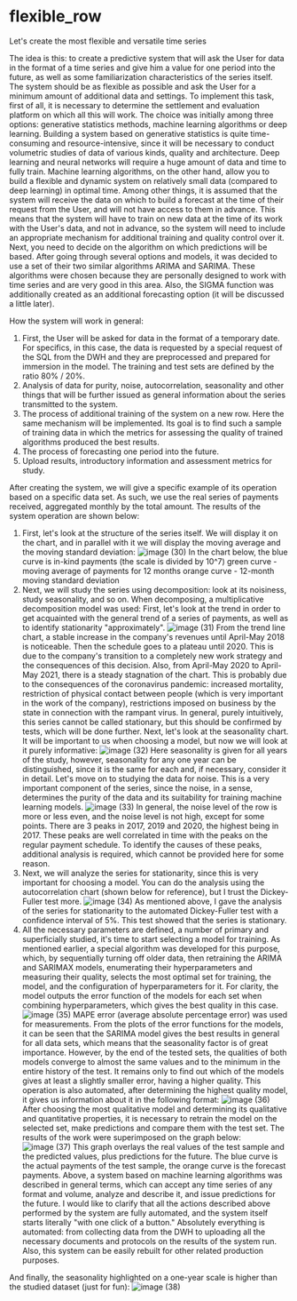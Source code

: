 # flexible_row
Let's create the most flexible and versatile time series

The idea is this: to create a predictive system that will ask the User for data in the format of a time series and give him a value for one period into the future, as well as some familiarization characteristics of the series itself. The system should be as flexible as possible and ask the User for a minimum amount of additional data and settings.
To implement this task, first of all, it is necessary to determine the settlement and evaluation platform on which all this will work. The choice was initially among three options: generative statistics methods, machine learning algorithms or deep learning. Building a system based on generative statistics is quite time-consuming and resource-intensive, since it will be necessary to conduct volumetric studies of data of various kinds, quality and architecture. Deep learning and neural networks will require a huge amount of data and time to fully train. Machine learning algorithms, on the other hand, allow you to build a flexible and dynamic system on relatively small data (compared to deep learning) in optimal time.
Among other things, it is assumed that the system will receive the data on which to build a forecast at the time of their request from the User, and will not have access to them in advance. This means that the system will have to train on new data at the time of its work with the User's data, and not in advance, so the system will need to include an appropriate mechanism for additional training and quality control over it.
Next, you need to decide on the algorithm on which predictions will be based. After going through several options and models, it was decided to use a set of their two similar algorithms ARIMA and SARIMA. These algorithms were chosen because they are personally designed to work with time series and are very good in this area. Also, the SIGMA function was additionally created as an additional forecasting option (it will be discussed a little later).

How the system will work in general:
1. First, the User will be asked for data in the format of a temporary date. For specifics, in this case, the data is requested by a special request of the SQL from the DWH and they are preprocessed and prepared for immersion in the model. The training and test sets are defined by the ratio 80% / 20%.
2. Analysis of data for purity, noise, autocorrelation, seasonality and other things that will be further issued as general information about the series transmitted to the system.
3. The process of additional training of the system on a new row. Here the same mechanism will be implemented. Its goal is to find such a sample of training data in which the metrics for assessing the quality of trained algorithms produced the best results.
4. The process of forecasting one period into the future.
5. Upload results, introductory information and assessment metrics for study.

After creating the system, we will give a specific example of its operation based on a specific data set. As such, we use the real series of payments received, aggregated monthly by the total amount. The results of the system operation are shown below:
1. First, let's look at the structure of the series itself. We will display it on the chart, and in parallel with it we will display the moving average and the moving standard deviation:
![image (30)](https://github.com/Geronimik/flexible_row/assets/98644693/17fec869-b12a-4d1f-a578-a9f68c958d64)
In the chart below, the blue curve is in-kind payments (the scale is divided by 10^7)
                 green curve - moving average of payments for 12 months
                 orange curve - 12-month moving standard deviation
2. Next, we will study the series using decomposition: look at its noisiness, study seasonality, and so on. When decomposing, a multiplicative decomposition model was used:
First, let's look at the trend in order to get acquainted with the general trend of a series of payments, as well as to identify stationarity "approximately".
![image (31)](https://github.com/Geronimik/flexible_row/assets/98644693/42ee17c1-e779-4c49-a82a-781de72d1ebf)
From the trend line chart, a stable increase in the company's revenues until April-May 2018 is noticeable. Then the schedule goes to a plateau until 2020. This is due to the company's transition to a completely new work strategy and the consequences of this decision. Also, from April-May 2020 to April-May 2021, there is a steady stagnation of the chart. This is probably due to the consequences of the coronavirus pandemic: increased mortality, restriction of physical contact between people (which is very important in the work of the company), restrictions imposed on business by the state in connection with the rampant virus.
In general, purely intuitively, this series cannot be called stationary, but this should be confirmed by tests, which will be done further.
Next, let's look at the seasonality chart. It will be important to us when choosing a model, but now we will look at it purely informative:
![image (32)](https://github.com/Geronimik/flexible_row/assets/98644693/53ba57a6-3e28-4195-82d9-311723b38440)
Here seasonality is given for all years of the study, however, seasonality for any one year can be distinguished, since it is the same for each and, if necessary, consider it in detail.
Let's move on to studying the data for noise. This is a very important component of the series, since the noise, in a sense, determines the purity of the data and its suitability for training machine learning models.
![image (33)](https://github.com/Geronimik/flexible_row/assets/98644693/d18c41e3-f8a1-40b2-a4a4-652d807ffb08)
In general, the noise level of the row is more or less even, and the noise level is not high, except for some points. There are 3 peaks in 2017, 2019 and 2020, the highest being in 2017.
These peaks are well correlated in time with the peaks on the regular payment schedule. To identify the causes of these peaks, additional analysis is required, which cannot be provided here for some reason.
3. Next, we will analyze the series for stationarity, since this is very important for choosing a model. You can do the analysis using the autocorrelation chart (shown below for reference), but I trust the Dickey-Fuller test more.
![image (34)](https://github.com/Geronimik/flexible_row/assets/98644693/f1984438-76c1-4018-ad49-a790fa1ef14f)
As mentioned above, I gave the analysis of the series for stationarity to the automated Dickey-Fuller test with a confidence interval of 5%. This test showed that the series is stationary.
4. All the necessary parameters are defined, a number of primary and superficially studied, it's time to start selecting a model for training. As mentioned earlier, a special algorithm was developed for this purpose, which, by sequentially turning off older data, then retraining the ARIMA and SARIMAX models, enumerating their hyperparameters and measuring their quality, selects the most optimal set for training, the model, and the configuration of hyperparameters for it. For clarity, the model outputs the error function of the models for each set when combining hyperparameters, which gives the best quality in this case.
![image (35)](https://github.com/Geronimik/flexible_row/assets/98644693/32eef971-3a6e-4420-ae30-50c1a297f59e)
MAPE error (average absolute percentage error) was used for measurements. From the plots of the error functions for the models, it can be seen that the SARIMA model gives the best results in general for all data sets, which means that the seasonality factor is of great importance. However, by the end of the tested sets, the qualities of both models converge to almost the same values and to the minimum in the entire history of the test. It remains only to find out which of the models gives at least a slightly smaller error, having a higher quality. This operation is also automated, after determining the highest quality model, it gives us information about it in the following format:
![image (36)](https://github.com/Geronimik/flexible_row/assets/98644693/10ce16ca-48f8-4872-8650-16a911d805ae)
After choosing the most qualitative model and determining its qualitative and quantitative properties, it is necessary to retrain the model on the selected set, make predictions and compare them with the test set.
The results of the work were superimposed on the graph below:
![image (37)](https://github.com/Geronimik/flexible_row/assets/98644693/e71f03d8-8659-4eb0-ba53-82184531da25)
This graph overlays the real values of the test sample and the predicted values, plus predictions for the future. The blue curve is the actual payments of the test sample, the orange curve is the forecast payments.
Above, a system based on machine learning algorithms was described in general terms, which can accept any time series of any format and volume, analyze and describe it, and issue predictions for the future. I would like to clarify that all the actions described above performed by the system are fully automated, and the system itself starts literally "with one click of a button." Absolutely everything is automated: from collecting data from the DWH to uploading all the necessary documents and protocols on the results of the system run.
Also, this system can be easily rebuilt for other related production purposes.

And finally, the seasonality highlighted on a one-year scale is higher than the studied dataset (just for fun):
![image (38)](https://github.com/Geronimik/flexible_row/assets/98644693/a7c4ae75-23f5-4866-ae0d-cfc4aab234e4)
